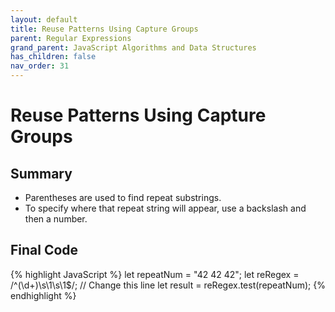 ```yaml
---
layout: default
title: Reuse Patterns Using Capture Groups
parent: Regular Expressions
grand_parent: JavaScript Algorithms and Data Structures
has_children: false
nav_order: 31
---
```

# Reuse Patterns Using Capture Groups
## Summary
- Parentheses are used to find repeat substrings.
- To specify where that repeat string will appear, use a backslash and then a number.

## Final Code

{% highlight JavaScript %}
let repeatNum = "42 42 42";
let reRegex = /^(\d+)\s\1\s\1$/; // Change this line
let result = reRegex.test(repeatNum);
{% endhighlight %}